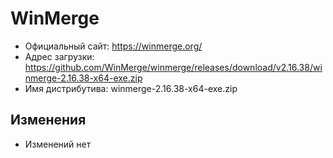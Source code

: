 # WinMerge

* Официальный сайт: https://winmerge.org/
* Адрес загрузки: https://github.com/WinMerge/winmerge/releases/download/v2.16.38/winmerge-2.16.38-x64-exe.zip
* Имя дистрибутива: winmerge-2.16.38-x64-exe.zip

## Изменения
* Изменений нет